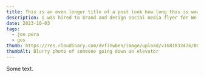 ```yaml
---
title: This is an even longer title of a post look how long this is wow
description: I was hired to brand and design social media flyer for We Own This! This is an example of a really long description, what’s up what’s happening lorem ipsum dolor sit.
date: 2023-10-03
tags:
  - joe pera
  - gus
thumb: https://res.cloudinary.com/dvf7zwben/image/upload/v1681832476/000541330005_iipoqv.jpg
thumbAlt: Blurry photo of someone going down an elevator
---
```


Some text.